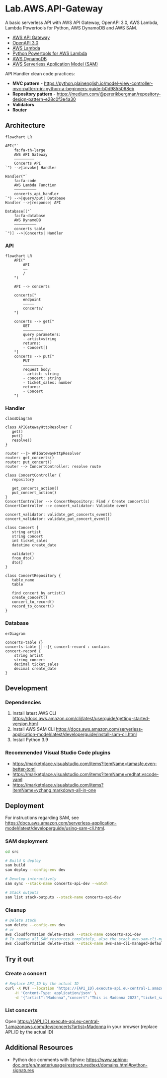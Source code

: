 # Lab.AWS.API-Gateway

A basic serverless API with AWS API Gateway, OpenAPI 3.0, AWS Lambda, Lambda Powertools for Python, AWS DynamoDB and AWS SAM.

* [AWS API Gateway](https://docs.aws.amazon.com/apigateway/latest/developerguide/welcome.html)
* [OpenAPI 3.0](https://docs.aws.amazon.com/apigateway/latest/developerguide/api-gateway-swagger-extensions.html)
* [AWS Lambda](https://docs.aws.amazon.com/lambda/latest/dg/welcome.html)
* [Python Powertools for AWS Lambda](https://docs.powertools.aws.dev/lambda/python/latest/)
* [AWS DynamoDB](https://docs.aws.amazon.com/amazondynamodb/latest/developerguide/Introduction.html)
* [AWS Serverless Application Model (SAM)](https://aws.amazon.com/serverless/sam/)


API Handler clean code practices:

* **MVC pattern** - https://python.plainenglish.io/model-view-controller-mvc-pattern-in-python-a-beginners-guide-b0d9855068eb
* **Repository pattern** - https://medium.com/@pererikbergman/repository-design-pattern-e28c0f3e4a30
* **Validators**
* **Router**


## Architecture

<!-- Edit: https://mermaid.live/ -->
```mermaid
flowchart LR

API("`
    fa:fa-th-large
    AWS API Gateway
    ―――――――――
    Concerts API
`") -->|invoke| Handler

Handler("`
    fa:fa-code
    AWS Lambda Function
    ――――――――――
    concerts_api_handler
`") -->|query/put| Database
Handler -->|response| API

Database[("`
    fa:fa-database
    AWS DynamoDB
    ――――――――――
    concerts table
`")] -->|Concerts| Handler
```

### API

```mermaid
flowchart LR
    API("
        API
        ――
        /
    ")

    API --> concerts

    concerts["
        endpoint
        ―――――
        concerts/
    "]

    concerts --> get["
        GET
        ―――――――――
        query parameters:
        - artist=string
        returns:
        - Concert[]
    "]
    concerts --> put["
        PUT
        ―――――――――
        request body:
        - artist: string
        - concert: string
        - ticket_sales: number
        returns:
        - Concert
    "]
```


### Handler

```mermaid
classDiagram

class APIGatewayHttpResolver {
   get()
   put()
   resolve()
}

router --|> APIGatewayHttpResolver
router: get_concerts()
router: put_concert()
router --> ConcertController: resolve route

class ConcertController {
   repository

   get_concerts_action()
   put_concert_action()
}
ConcertController --> ConcertRepository: Find / Create concert(s)
ConcertController --> concert_validator: Validate event

concert_validator: validate_get_concerts_event()
concert_validator: validate_put_concert_event()

class Concert {
   string artist
   string concert
   int ticket_sales
   datetime create_date

   validate()
   from_dto()
   dto()
}

class ConcertRepository {
   table_name
   table

   find_concert_by_artist()
   create_concert()
   concert_to_record()
   record_to_concert()
}
```

### Database

```mermaid
erDiagram

concerts-table {}
concerts-table ||--|{ concert-record : contains
concert-record {
    string artist
    string concert
    decimal ticket_sales
    decimal create_date
}
```


## Development

### Dependencies

1. Install latest AWS CLI https://docs.aws.amazon.com/cli/latest/userguide/getting-started-version.html
2. Install AWS SAM CLI https://docs.aws.amazon.com/serverless-application-model/latest/developerguide/install-sam-cli.html
3. Install Python 3.9


### Recommended Visual Studio Code plugins

* https://marketplace.visualstudio.com/items?itemName=tamasfe.even-better-toml
* https://marketplace.visualstudio.com/items?itemName=redhat.vscode-yaml
* https://marketplace.visualstudio.com/items?itemName=yzhang.markdown-all-in-one


## Deployment

For instructions regarding SAM, see https://docs.aws.amazon.com/serverless-application-model/latest/developerguide/using-sam-cli.html.

### SAM deployment

```sh
cd src
```

```sh
# Build & deploy
sam build
sam deploy --config-env dev
```

```sh
# Develop interactively
sam sync --stack-name concerts-api-dev --watch
```

```sh
# Stack outputs
sam list stack-outputs --stack-name concerts-api-dev
```

### Cleanup

```sh
# Delete stack
sam delete --config-env dev
# or
aws cloudformation delete-stack --stack-name concerts-api-dev
# To remove all SAM resources completely, also the stack aws-sam-cli-managed-default needs to be deleted
aws cloudformation delete-stack --stack-name aws-sam-cli-managed-default
```

## Try it out

### Create a concert

```sh
# Replace API_ID by the actual ID
curl -X PUT --location 'https://{API_ID}.execute-api.eu-central-1.amazonaws.com/dev/concerts' \
    -H 'Content-Type: application/json' \
    -d '{"artist":"Madonna","concert":"This is Madonna 2023","ticket_sales": 5000000 }'
```

### List concerts

Open [https://{API_ID}.execute-api.eu-central-1.amazonaws.com/dev/concerts?artist=Madonna](https://{API_ID}.execute-api.eu-central-1.amazonaws.com/dev/concerts?artist=Madonna) in your browser (replace API_ID by the actual ID)


## Additional Resources

* Python doc comments with Sphinx: https://www.sphinx-doc.org/en/master/usage/restructuredtext/domains.html#python-signatures
